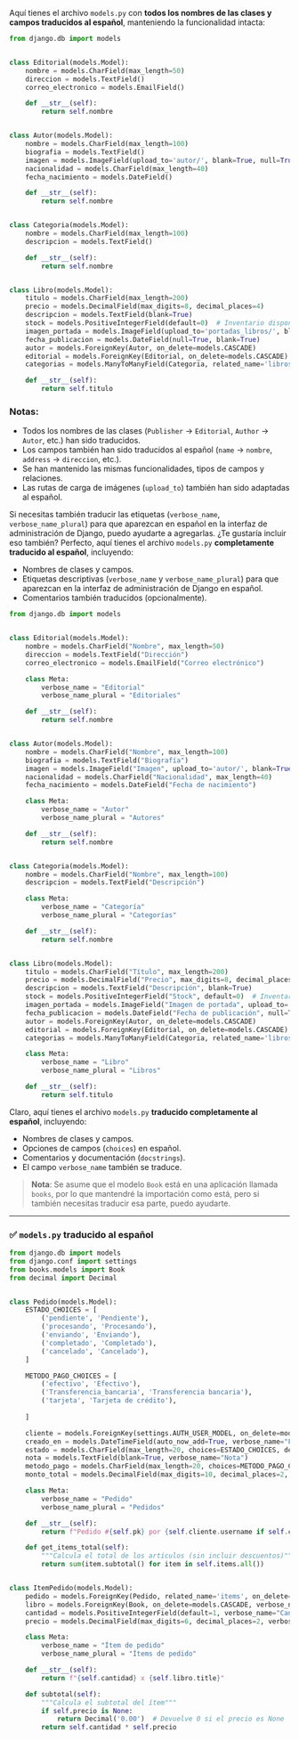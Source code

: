 Aquí tienes el archivo `models.py` con **todos los nombres de las clases y campos traducidos al español**, manteniendo la funcionalidad intacta:

```python
from django.db import models


class Editorial(models.Model):
    nombre = models.CharField(max_length=50)
    direccion = models.TextField()
    correo_electronico = models.EmailField()

    def __str__(self):
        return self.nombre


class Autor(models.Model):
    nombre = models.CharField(max_length=100)
    biografia = models.TextField()
    imagen = models.ImageField(upload_to='autor/', blank=True, null=True)
    nacionalidad = models.CharField(max_length=40)
    fecha_nacimiento = models.DateField()

    def __str__(self):
        return self.nombre


class Categoria(models.Model):
    nombre = models.CharField(max_length=100)
    descripcion = models.TextField()

    def __str__(self):
        return self.nombre


class Libro(models.Model):
    titulo = models.CharField(max_length=200)
    precio = models.DecimalField(max_digits=8, decimal_places=4)
    descripcion = models.TextField(blank=True)
    stock = models.PositiveIntegerField(default=0)  # Inventario disponible
    imagen_portada = models.ImageField(upload_to='portadas_libros/', blank=True, null=True)
    fecha_publicacion = models.DateField(null=True, blank=True)
    autor = models.ForeignKey(Autor, on_delete=models.CASCADE)
    editorial = models.ForeignKey(Editorial, on_delete=models.CASCADE)
    categorias = models.ManyToManyField(Categoria, related_name='libros')

    def __str__(self):
        return self.titulo
```

### Notas:
- Todos los nombres de las clases (`Publisher` → `Editorial`, `Author` → `Autor`, etc.) han sido traducidos.
- Los campos también han sido traducidos al español (`name` → `nombre`, `address` → `direccion`, etc.).
- Se han mantenido las mismas funcionalidades, tipos de campos y relaciones.
- Las rutas de carga de imágenes (`upload_to`) también han sido adaptadas al español.

Si necesitas también traducir las etiquetas (`verbose_name`, `verbose_name_plural`) para que aparezcan en español en la interfaz de administración de Django, puedo ayudarte a agregarlas. ¿Te gustaría incluir eso también?
Perfecto, aquí tienes el archivo `models.py` **completamente traducido al español**, incluyendo:

- Nombres de clases y campos.
- Etiquetas descriptivas (`verbose_name` y `verbose_name_plural`) para que aparezcan en la interfaz de administración de Django en español.
- Comentarios también traducidos (opcionalmente).

```python
from django.db import models


class Editorial(models.Model):
    nombre = models.CharField("Nombre", max_length=50)
    direccion = models.TextField("Dirección")
    correo_electronico = models.EmailField("Correo electrónico")

    class Meta:
        verbose_name = "Editorial"
        verbose_name_plural = "Editoriales"

    def __str__(self):
        return self.nombre


class Autor(models.Model):
    nombre = models.CharField("Nombre", max_length=100)
    biografia = models.TextField("Biografía")
    imagen = models.ImageField("Imagen", upload_to='autor/', blank=True, null=True)
    nacionalidad = models.CharField("Nacionalidad", max_length=40)
    fecha_nacimiento = models.DateField("Fecha de nacimiento")

    class Meta:
        verbose_name = "Autor"
        verbose_name_plural = "Autores"

    def __str__(self):
        return self.nombre


class Categoria(models.Model):
    nombre = models.CharField("Nombre", max_length=100)
    descripcion = models.TextField("Descripción")

    class Meta:
        verbose_name = "Categoría"
        verbose_name_plural = "Categorías"

    def __str__(self):
        return self.nombre


class Libro(models.Model):
    titulo = models.CharField("Título", max_length=200)
    precio = models.DecimalField("Precio", max_digits=8, decimal_places=4)
    descripcion = models.TextField("Descripción", blank=True)
    stock = models.PositiveIntegerField("Stock", default=0)  # Inventario disponible
    imagen_portada = models.ImageField("Imagen de portada", upload_to='portadas_libros/', blank=True, null=True)
    fecha_publicacion = models.DateField("Fecha de publicación", null=True, blank=True)
    autor = models.ForeignKey(Autor, on_delete=models.CASCADE)
    editorial = models.ForeignKey(Editorial, on_delete=models.CASCADE)
    categorias = models.ManyToManyField(Categoria, related_name='libros', verbose_name="Categorías")

    class Meta:
        verbose_name = "Libro"
        verbose_name_plural = "Libros"

    def __str__(self):
        return self.titulo
```

Claro, aquí tienes el archivo `models.py` **traducido completamente al español**, incluyendo:

- Nombres de clases y campos.
- Opciones de campos (`choices`) en español.
- Comentarios y documentación (`docstrings`).
- El campo `verbose_name` también se traduce.

> **Nota**: Se asume que el modelo `Book` está en una aplicación llamada `books`, por lo que mantendré la importación como está, pero si también necesitas traducir esa parte, puedo ayudarte.

---

### ✅ `models.py` traducido al español

```python
from django.db import models
from django.conf import settings
from books.models import Book
from decimal import Decimal


class Pedido(models.Model):
    ESTADO_CHOICES = [
        ('pendiente', 'Pendiente'),
        ('procesando', 'Procesando'),
        ('enviando', 'Enviando'),
        ('completado', 'Completado'),
        ('cancelado', 'Cancelado'),
    ]

    METODO_PAGO_CHOICES = [
        ('efectivo', 'Efectivo'),
        ('Transferencia_bancaria', 'Transferencia bancaria'),
        ('tarjeta', 'Tarjeta de crédito'),
        
    ]

    cliente = models.ForeignKey(settings.AUTH_USER_MODEL, on_delete=models.CASCADE, verbose_name="Cliente")
    creado_en = models.DateTimeField(auto_now_add=True, verbose_name="Fecha de creación")
    estado = models.CharField(max_length=20, choices=ESTADO_CHOICES, default='pending', verbose_name="Estado")
    nota = models.TextField(blank=True, verbose_name="Nota")
    metodo_pago = models.CharField(max_length=20, choices=METODO_PAGO_CHOICES, default='cash', verbose_name="Método de pago")
    monto_total = models.DecimalField(max_digits=10, decimal_places=2, default=0, verbose_name="Monto total")

    class Meta:
        verbose_name = "Pedido"
        verbose_name_plural = "Pedidos"

    def __str__(self):
        return f"Pedido #{self.pk} por {self.cliente.username if self.cliente else 'Invitado'}"

    def get_items_total(self):
        """Calcula el total de los artículos (sin incluir descuentos)"""
        return sum(item.subtotal() for item in self.items.all())


class ItemPedido(models.Model):
    pedido = models.ForeignKey(Pedido, related_name='items', on_delete=models.CASCADE, verbose_name="Pedido")
    libro = models.ForeignKey(Book, on_delete=models.CASCADE, verbose_name="Libro")
    cantidad = models.PositiveIntegerField(default=1, verbose_name="Cantidad")
    precio = models.DecimalField(max_digits=6, decimal_places=2, verbose_name="Precio")  # Precio en el momento de la compra

    class Meta:
        verbose_name = "Ítem de pedido"
        verbose_name_plural = "Ítems de pedido"

    def __str__(self):
        return f"{self.cantidad} x {self.libro.title}"

    def subtotal(self):
        """Calcula el subtotal del ítem"""
        if self.precio is None:
            return Decimal('0.00')  # Devuelve 0 si el precio es None
        return self.cantidad * self.precio
```





